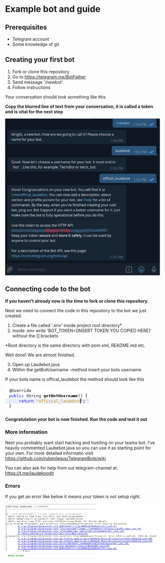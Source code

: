 # Example bot and guide

## Prerequisites

  - Telegram account
  - Some knowledge of git

## Creating your first bot

1. Fork or clone this repository
2. Go to https://telegram.me/BotFather
3. Send message '/newbot'
4. Follow instructions

Your conversation should look something like this

**Copy the blurred line of text from your conversation, it is called a token and is vital for the next step**

![conversation](images/laudekoodit.png)

## Connecting code to the bot

**If you haven't already now is the time to fork or clone this repository.**

Next we need to connect the code in this repository to the bot we just created.

1. Create a file called '.env' inside project root directory*
2. Inside .env write 'BOT_TOKEN=[INSERT TOKEN YOU COPIED HERE]' without the [] brackets

*Root directory is the same directory with pom.xml, README.md etc.

Well done! We are almost finished.

3. Open up Laudebot.java
4. Within the getBotUsername -method insert your bots username

If your bots name is offical_laudebot the method should look like this

![username](./images/settingUsername.png)

**Congratulation your bot is now finished. Run the code and test it out**

### More information

Next you probably want start hacking and hustling on your teams bot. I've heavily commented Laubebot.java so you can use it as starting point for your own. For more detailed informatio visit https://github.com/rubenlagus/TelegramBots/wiki 

You can also ask for help from out telegram-channel at: https://t.me/laudekoodit

### Errors

If you get an error like below it means your token is not setup right.

![error](images/error.png)
